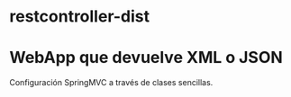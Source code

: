 # restcontroller-dist

# WebApp que devuelve XML o JSON

Configuración SpringMVC a través de clases sencillas.
